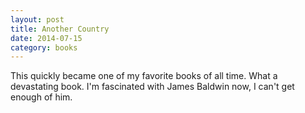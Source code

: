 ```yaml
---
layout: post
title: Another Country 
date: 2014-07-15
category: books
---
```

This quickly became one of my favorite books of all time. What a devastating book. I'm fascinated with James Baldwin now, I can't get enough of him.
